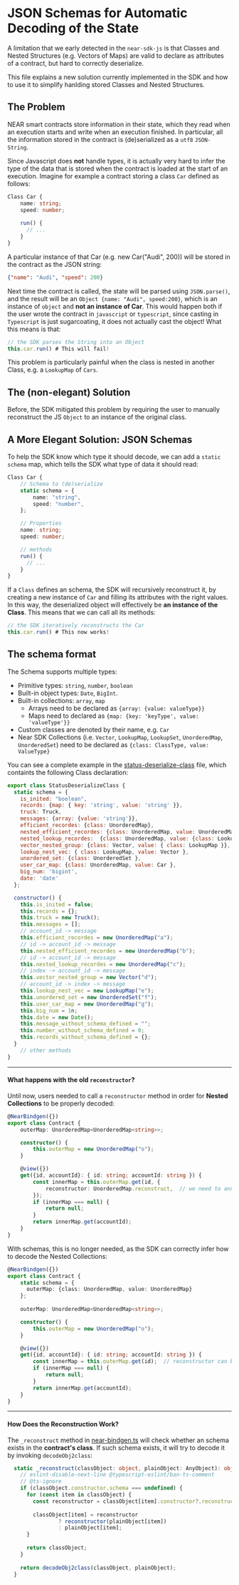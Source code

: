 # JSON Schemas for Automatic Decoding of the State

A limitation that we early detected in the `near-sdk-js` is that Classes and Nested Structures (e.g. Vectors of Maps) are valid to declare as attributes of a contract, but hard to correctly deserialize.

This file explains a new solution currently implemented in the SDK and how to use it to simplify hanlding stored Classes and Nested Structures.

## The Problem
NEAR smart contracts store information in their state, which they read when an execution starts and write when an execution finished. In particular, all the information stored in the contract is (de)serialized as a `utf8` `JSON-String`.

Since Javascript does **not** handle types, it is actually very hard to infer the type of the data that is stored when the contract is loaded at the start of an execution. Imagine for example a contract storing a class `Car` defined as follows:

```typescript
Class Car {
    name: string;
    speed: number;
    
    run() {
      // ...
    }
}
```

A particular instance of that Car (e.g. new Car("Audi", 200)) will be stored in the contract as the JSON string:

```json
{"name": "Audi", "speed": 200}
```

Next time the contract is called, the state will be parsed using `JSON.parse()`, and the result will be an `Object {name: "Audi", speed:200}`, which is an instance of `object` and **not an instance of Car**. This would happen both if the user wrote the contract in `javascript` or `typescript`, since casting in `Typescript` is just sugarcoating, it does not actually cast the object! What this means is that:

```js
// the SDK parses the String into an Object
this.car.run() # This will fail!
```

This problem is particularly painful when the class is nested in another Class, e.g. a `LookupMap` of `Cars`.

## The (non-elegant) Solution
Before, the SDK mitigated this problem by requiring the user to manually reconstruct the JS `Object` to an instance of the original class.

## A More Elegant Solution: JSON Schemas
To help the SDK know which type it should decode, we can add a `static schema` map, which tells the SDK what type of data it should read:

```ts
Class Car {
    // Schema to (de)serialize
    static schema = {
        name: "string",
        speed: "number",
    };

    // Properties
    name: string;
    speed: number;

    // methods
    run() {
      // ...
    }
}
```

If a `Class` defines an schema, the SDK will recursively reconstruct it, by creating a new instance of `Car` and filling its attributes with the right values. In this way, the deserialized object will effectively be **an instance of the Class**. This means that we can call all its methods:

```js
// the SDK iteratively reconstructs the Car
this.car.run() # This now works!
```

## The schema format
The Schema supports multiple types: 

* Primitive types: `string`, `number`, `boolean`
* Built-in object types: `Date`, `BigInt`.
* Built-in collections: `array`, `map`
  * Arrays need to be declared as `{array: {value: valueType}}` 
  * Maps need to declared as `{map: {key: 'keyType', value: 'valueType'}}`
* Custom classes are denoted by their name, e.g. `Car`
* Near SDK Collections (i.e. `Vector`, `LookupMap`, `LookupSet`, `UnorderedMap`, `UnorderedSet`) need to be declared as `{class: ClassType, value: ValueType}`

You can see a complete example in the [status-deserialize-class](./examples/src/status-deserialize-class.js) file, which containts the following Class declaration:

```js
export class StatusDeserializeClass {
  static schema = {
    is_inited: "boolean",
    records: {map: { key: 'string', value: 'string' }},
    truck: Truck,
    messages: {array: {value: 'string'}},
    efficient_recordes: {class: UnorderedMap},
    nested_efficient_recordes: {class: UnorderedMap, value: UnorderedMap},
    nested_lookup_recordes:  {class: UnorderedMap, value: {class: LookupMap }},
    vector_nested_group: {class: Vector, value: { class: LookupMap }},
    lookup_nest_vec: { class: LookupMap, value: Vector },
    unordered_set: {class: UnorderedSet },
    user_car_map: {class: UnorderedMap, value: Car },
    big_num: 'bigint',
    date: 'date'
  };

  constructor() {
    this.is_inited = false;
    this.records = {};
    this.truck = new Truck();
    this.messages = [];
    // account_id -> message
    this.efficient_recordes = new UnorderedMap("a");
    // id -> account_id -> message
    this.nested_efficient_recordes = new UnorderedMap("b");
    // id -> account_id -> message
    this.nested_lookup_recordes = new UnorderedMap("c");
    // index -> account_id -> message
    this.vector_nested_group = new Vector("d");
    // account_id -> index -> message
    this.lookup_nest_vec = new LookupMap("e");
    this.unordered_set = new UnorderedSet("f");
    this.user_car_map = new UnorderedMap("g");
    this.big_num = 1n;
    this.date = new Date();
    this.message_without_schema_defined = "";
    this.number_without_schema_defined = 0;
    this.records_without_schema_defined = {};
  }
    // other methods
}
```

---

#### What happens with the old `reconstructor`?
Until now, users needed to call a `reconstructor` method in order for **Nested Collections** to be properly decoded: 

```typescript
@NearBindgen({})
export class Contract {
    outerMap: UnorderedMap<UnorderedMap<string>>;

    constructor() {
        this.outerMap = new UnorderedMap("o");
    }

    @view({})
    get({id, accountId}: { id: string; accountId: string }) {
        const innerMap = this.outerMap.get(id, {
            reconstructor: UnorderedMap.reconstruct,  // we need to announce reconstructor explicit
        });
        if (innerMap === null) {
            return null;
        }
        return innerMap.get(accountId);
    }
}
```

With schemas, this is no longer needed, as the SDK can correctly infer how to decode the Nested Collections:

```typescript
@NearBindgen({})
export class Contract {
    static schema = {
      outerMap: {class: UnorderedMap, value: UnorderedMap}
    };
    
    outerMap: UnorderedMap<UnorderedMap<string>>;

    constructor() {
        this.outerMap = new UnorderedMap("o");
    }

    @view({})
    get({id, accountId}: { id: string; accountId: string }) {
        const innerMap = this.outerMap.get(id);  // reconstructor can be infered from static schema
        if (innerMap === null) {
            return null;
        }
        return innerMap.get(accountId);
    }
}
```

---

#### How Does the Reconstruction Work?
The `_reconstruct` method in [near-bindgen.ts](./packages/near-sdk-js/src/near-bindgen.ts) will check whether an schema exists in the **contract's class**. If such schema exists, it will try to decode it by invoking `decodeObj2class`:

```typescript
  static _reconstruct(classObject: object, plainObject: AnyObject): object {
    // eslint-disable-next-line @typescript-eslint/ban-ts-comment
    // @ts-ignore
    if (classObject.constructor.schema === undefined) {
      for (const item in classObject) {
        const reconstructor = classObject[item].constructor?.reconstruct;
  
        classObject[item] = reconstructor
                ? reconstructor(plainObject[item])
                : plainObject[item];
      }
  
      return classObject;
    }
  
    return decodeObj2class(classObject, plainObject);
  }
```

